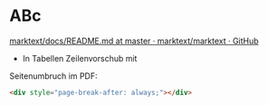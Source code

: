 # ABc

[marktext/docs/README.md at master · marktext/marktext · GitHub](https://github.com/marktext/marktext/blob/master/docs/README.md)

- In Tabellen Zeilenvorschub mit <br/>

Seitenumbruch im PDF:

<div style="page-break-after: always;"></div>

```html
<div style="page-break-after: always;"></div>
```